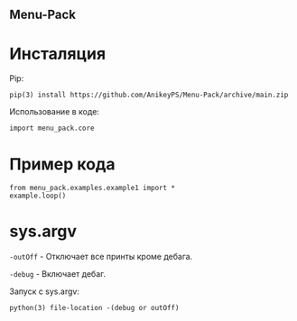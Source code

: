 ## Menu-Pack

# Инсталяция

Pip:

```
pip(3) install https://github.com/AnikeyPS/Menu-Pack/archive/main.zip
```

Использование в коде:

```
import menu_pack.core
```

# Пример кода

```
from menu_pack.examples.example1 import *
example.loop()
```

# sys.argv

`-outOff` - Отключает все принты кроме дебага.

`-debug` - Включает дебаг.

Запуск с sys.argv:

```
python(3) file-location -(debug or outOff)
```
